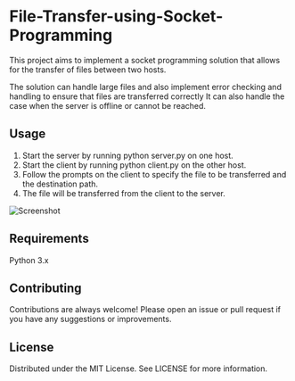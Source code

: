 # File-Transfer-using-Socket-Programming
This project aims to implement a socket programming solution that allows for the transfer of files between two hosts.

The solution can handle large files and also implement error checking and handling to ensure that files are
transferred correctly It can also handle the case when the server is offline or cannot be reached.


## Usage

1. Start the server by running python server.py on one host.
2. Start the client by running python client.py on the other host.
3. Follow the prompts on the client to specify the file to be transferred and the destination path.
4. The file will be transferred from the client to the server.


![Screenshot](https://user-images.githubusercontent.com/128460719/235200702-9d6ded17-544b-4d3c-96b4-ca32f9206cd4.png)


                                                                                                   
## Requirements
Python 3.x

## Contributing
Contributions are always welcome! Please open an issue or pull request if you have any suggestions or improvements.

## License
Distributed under the MIT License. See LICENSE for more information.

